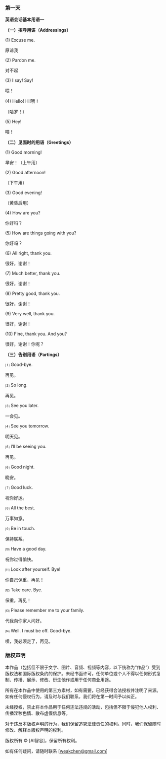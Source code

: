 ### **第一天**

**英语会话基本用语一**

**（一）招呼用语（Addressings）**

(1) Excuse me.

原谅我

(2) Pardon me.

对不起

(3) I say! Say!

喂！

(4) Hello! Hi!喂！

（哈罗！）

(5) Hey!

喂！

**（二）见面时的用语（Greetings）**

(1) Good morning!

早安！（上午用）

(2) Good afternoon!

（下午用）

(3) Good evening!

（黄昏后用）

(4) How are you?

你好吗？

(5) How are things going with you?

你好吗？

(6) All right, thank you.

很好，谢谢！

(7) Much better, thank you.

很好，谢谢！

(8) Pretty good, thank you.

很好，谢谢！

(9) Very well, thank you.

很好，谢谢！

(10) Fine, thank you. And you?

很好，谢谢！你呢？

**（三）告别用语（Partings）**

⑴ Good-bye.

再见。

⑵ So long.

再见。

⑶ See you later.

一会见。

⑷ See you tomorrow.

明天见。

⑸ I’ll be seeing you.

再见。

⑹ Good night.

晚安。

⑺ Good luck.

祝你好运。

⑻ All the best.

万事如意。

⑼ Be in touch.

保持联系。

⑽ Have a good day.

祝你过得愉快。

⑾ Look after yourself. Bye!

你自己保重，再见！

⑿ Take care. Bye.

保重，再见！

⒀ Please remember me to your family.

代我向你家人问好。

⒁ Well. I must be off. Good-bye.

噢，我必须走了，再见。

### **版权声明**

本作品（包括但不限于文字、图片、音频、视频等内容，以下统称为“作品”）受到版权法和国际版权条约的保护。未经书面许可，任何单位或个人不得以任何形式复制、传播、展示、修改、衍生他作或用于任何商业用途。

所有在本作品中使用的第三方素材，如有需要，已经获得合法授权并注明了来源。如有任何侵权行为，请及时与我们联系，我们将在第一时间予以纠正。

未经授权，禁止将本作品用于任何违法违规的活动，包括但不限于侵犯他人权利、传播淫秽色情、散布虚假信息等。

对于违反本版权声明的行为，我们保留追究法律责任的权利。同时，我们保留随时修改、解释本版权声明的权利。

版权所有 © [AI智谷]，保留所有权利。

如有任何疑问，请随时联系 [[weakchen@gmail.com](mailto:weakchen@gmail.com)]

<!--##{"timestamp":1411787232}##-->